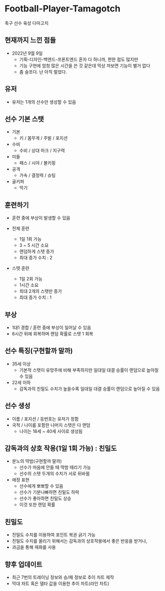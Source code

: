 # Football-Player-Tamagotch
축구 선수 육성 다마고치

## 현재까지 느낀 점들
- 2022년 9월 9일
  - 기획-디자인-백엔드-프론트엔드 혼자 다 하니까, 편한 점도 많지만
  - 기능 구현에 엄청 많은 시간을 쓴 것 같은데 막상 까보면 기능이 별거 없다
  - 좀 슬프다. 난 아직 멀었다.

## 유저
- 유저는 1개의 선수만 생성할 수 있음

## 선수 기본 스탯
- 기본
  - 키 / 몸무게 / 주발 / 포지션
- 수비
  - 수비 / 상대 마크 / 지구력
- 미들
  - 패스 / 시야 / 볼키핑
- 공격 
  - 가속 / 결정력 / 슈팅
- 골키퍼
  - 막기
 
## 훈련하기
- 훈련 중에 부상이 발생할 수 있음

- 전체 훈련
  - 1일 1회 가능
  - 3 ~ 5 시간 소요
  - 랜덤하게 스탯 증가
  - 최대 증가 수치 : 2
- 스탯 훈련
  - 1일 2회 가능
  - 1시간 소요
  - 최대 2개의 스탯만 증가
  - 최대 증가 수치 : 1
  
## 부상
- 1대1 경합 / 훈련 중에 부상이 일어날 수 있음
- 6시간 뒤에 회복하며 랜덤 확률로 스탯 1 회복

## 선수 특징(구현할까 말까)
- 35세 이상
  - 기본적 스탯이 유망주에 비해 부족하지만 일대일 대결 승률이 랜덤으로 높아질 수 있음
- 22세 이하
  - 감독과의 친밀도 수치가 높을수록 일대일 대결 승률이 랜덤으로 높아질 수 있음

## 선수 생성
- 이름 / 포지션 / 등번호는 유저가 정함
- 국적 / 나이를 포함한 나머지 스탯은 다 랜덤
  - 나이는 18세 ~ 40세 사이로 생성됨
 
## 감독과의 상호 작용(1일 1회 가능) : 친밀도
- 분노의 딱밤(구현할까 말까)
  - 선수가 마음에 안들 때 딱밤 때리기 가능 
  - 선수의 스탯 두개의 수치가 서로 뒤바뀜
- 애정 표현
  - 선수에게 뽀뽀할 수 있음
  - 선수가 기분나빠하면 친밀도 하락
  - 선수가 좋아하면 친밀도 상승
  - 이것 또한 랜덤 확률
 
 ## 친밀도
 - 친밀도 수치를 이용하여 포인트 복권 긁기 가능
 - 친밀도 수치를 올리기 위해서는 감독과의 상호작용에서 좋은 반응을 받거나,
 - 과금을 통해 재화를 사용
 
 ## 향후 업데이트
 - 최근 7번의 트레이닝 정보와 승/패 정보로 추이 차트 제작
 - 막대 차트 혹은 델타 값을 이용한 추이 차트(라인 차트)
